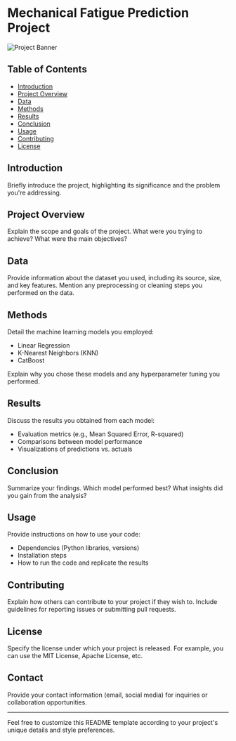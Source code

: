 # Mechanical Fatigue Prediction Project

![Project Banner]([link_to_banner_image.png](https://yasincapar.com/wp-content/uploads/2021/05/Pic-2-1140x646.png))

## Table of Contents
- [Introduction](#introduction)
- [Project Overview](#project-overview)
- [Data](#data)
- [Methods](#methods)
- [Results](#results)
- [Conclusion](#conclusion)
- [Usage](#usage)
- [Contributing](#contributing)
- [License](#license)

## Introduction
Briefly introduce the project, highlighting its significance and the problem you're addressing.

## Project Overview
Explain the scope and goals of the project. What were you trying to achieve? What were the main objectives?

## Data
Provide information about the dataset you used, including its source, size, and key features. Mention any preprocessing or cleaning steps you performed on the data.

## Methods
Detail the machine learning models you employed:
- Linear Regression
- K-Nearest Neighbors (KNN)
- CatBoost

Explain why you chose these models and any hyperparameter tuning you performed.

## Results
Discuss the results you obtained from each model:
- Evaluation metrics (e.g., Mean Squared Error, R-squared)
- Comparisons between model performance
- Visualizations of predictions vs. actuals

## Conclusion
Summarize your findings. Which model performed best? What insights did you gain from the analysis?

## Usage
Provide instructions on how to use your code:
- Dependencies (Python libraries, versions)
- Installation steps
- How to run the code and replicate the results

## Contributing
Explain how others can contribute to your project if they wish to. Include guidelines for reporting issues or submitting pull requests.

## License
Specify the license under which your project is released. For example, you can use the MIT License, Apache License, etc.

## Contact
Provide your contact information (email, social media) for inquiries or collaboration opportunities.

---
Feel free to customize this README template according to your project's unique details and style preferences.
